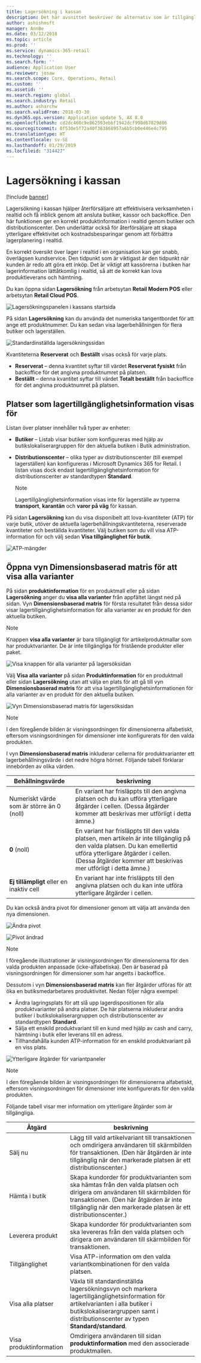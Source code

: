 ```yaml
---
title: Lagersökning i kassan
description: Det här avsnittet beskriver de alternativ som är tillgängliga för visning av lagerinformation i kassan.
author: ashishmsft
manager: AnnBe
ms.date: 03/12/2018
ms.topic: article
ms.prod: ''
ms.service: dynamics-365-retail
ms.technology: ''
ms.search.form: ''
audience: Application User
ms.reviewer: josaw
ms.search.scope: Core, Operations, Retail
ms.custom: ''
ms.assetid: ''
ms.search.region: global
ms.search.industry: Retail
ms.author: asharchw
ms.search.validFrom: 2018-03-30
ms.dyn365.ops.version: Application update 5, AX 8.0
ms.openlocfilehash: cd2dc460c9e862503ebbf1942dcf998d67829d86
ms.sourcegitcommit: 0f530e5f72a40f383868957a6b5cb0e446e4c795
ms.translationtype: HT
ms.contentlocale: sv-SE
ms.lasthandoff: 01/29/2019
ms.locfileid: "314427"
---
```

# <a name="inventory-lookup-in-the-point-of-sale-pos"></a>Lagersökning i kassan

[!include [banner](includes/banner.md)]

Lagersökning i kassan hjälper återförsäljare att effektivisera verksamheten i realtid och få inblick genom att ansluta butiker, kassor och backoffice. Den här funktionen ger en korrekt produktinformation i realtid genom butiker och distributionscenter. Den underlättar också för återförsäljare att skapa ytterligare effektivitet och kostnadsbesparingar genom att förbättra lagerplanering i realtid.

En korrekt översikt över lager i realtid i en organisation kan ger snabb, överlägsen kundservice. Den tidpunkt som är viktigast är den tidpunkt när kunden är redo att göra ett inköp. Det är viktigt att kassörerna i butiken har lagerinformation lättåtkomlig i realtid, så att de korrekt kan lova produktleverans och hämtning.

Du kan öppna sidan **Lagersökning** från arbetsytan **Retail Modern POS** eller arbetsytan **Retail Cloud POS**.

![Lagersökningspanelen i kassans startsida](media/POSHomepage.png)

På sidan **Lagersökning** kan du använda det numeriska tangentbordet för att ange ett produktnummer. Du kan sedan visa lagerbehållningen för flera butiker och lagerställen.

![Standardinställda lagersökningssidan](media/InventoryLookUp.png)

Kvantiteterna **Reserverat** och **Beställt** visas också för varje plats.

- **Reserverat** – denna kvantitet syftar till värdet **Reserverat fysiskt** från backoffice för det angivna produktnumret på platsen.
- **Beställt** – denna kvantitet syftar till värdet **Totalt beställt** från backoffice för det angivna produktnumret på platsen.

## <a name="locations-that-inventory-availability-information-is-shown-for"></a>Platser som lagertillgänglighetsinformation visas för

Listan över platser innehåller två typer av enheter:

- **Butiker** – Listab visar butiker som konfigureras med hjälp av butikslokaliserargruppen för den aktuella butiken i Butik administration.
- **Distributionscenter** – olika typer av distributionscenter (till exempel lagerställen) kan konfigureras i Microsoft Dynamics 365 for Retail. I listan visas dock endast lagertillgänglighetsinformation för distributionscenter av standardtypen **Standard**.

    > [!NOTE]
    > Lagertillgänglighetsinformation visas inte för lagerställe av typerna **transport**, **karantän** och **varor på väg** för kassan.

På sidan **Lagersökning** kan du visa  disponibelt att lova-kvantiteter (ATP) för varje butik, utöver de aktuella lagerbehållningskvantiteterna, reserverade kvantiteter och beställda kvantiteter. Välj butiken som du vill visa ATP-information för och välj sedan **Visa tillgänglighet för butik**.

![ATP-mängder](media/ATP.png)

## <a name="opening-the-dimension-based-matrix-view-to-show-all-variants"></a>Öppna vyn Dimensionsbaserad matris för att visa alla varianter

På sidan **produktinformation** för en produktmall eller på sidan **Lagersökning** anger du **visa alla varianter** från appfältet längst ned på sidan. Vyn **Dimensionsbaserad matris** för första resultatet från dessa sidor visar lagertillgänglighetsinformation för alla varianter av en produkt för den aktuella butiken.

> [!NOTE]
> Knappen **visa alla varianter** är bara tillgängligt för artikelproduktmallar som har produktvarianter. De är inte tillgängliga för fristående produkter eller paket.

![Visa knappen för alla varianter på lagersöksidan](media/StandardToMatrix.png)

Välj **Visa alla varianter** på sidan **Produktinformation** för en produktmall eller sidan **Lagersökning** utan att välja en plats för att gå till vyn **Dimensionsbaserad matris** för att visa lagertillgänglighetsinformationen för alla varianter av en produkt för den aktuella butiken.

![Vyn Dimensionsbaserad matris för lagersöksidan](media/Matrix.png)

> [!NOTE]
> I den föregående bilden är visningsordningen för dimensionerna alfabetiskt, eftersom visningsordningen för dimensioner inte konfigurerats för den valda produkten.

I vyn **Dimensionsbaserad matris** inkluderar cellerna för produktvarianter ett lagerbehållningsvärde i det nedre högra hörnet. Följande tabell förklarar innebörden av olika värden.

| Behållningsvärde                            | beskrivning |
|------------------------------------------|-------------|
| Numeriskt värde som är större än 0 (noll) | En variant har frisläppts till den angivna platsen och du kan utföra ytterligare åtgärder i cellen. (Dessa åtgärder kommer att beskrivas mer utförligt i detta ämne.) |
| **0** (noll)                             | En variant har frisläppts till den valda platsen, men artikeln är inte tillgänglig på den valda platsen. Du kan emellertid utföra ytterligare åtgärder i cellen. (Dessa åtgärder kommer att beskrivas mer utförligt i detta ämne.) |
| **Ej tillämpligt** eller en inaktiv cell              | En variant har inte frisläppts till den angivna platsen och du kan inte utföra ytterligare åtgärder i cellen. |

Du kan också ändra pivot för dimensioner genom att välja att använda den nya dimensionen.

![Ändra pivot](media/ChangePivot.png)

![Pivot ändrad](media/PivotChanged.png)

> [!NOTE]
> I föregående illustrationer är visningsordningen för dimensionerna för den valda produkten anpassade (icke-alfabetiska). Den är baserad på visningsordningen för dimensioner som har angetts i backoffice.

Dessutom i vyn **Dimensionsbaserad matris** kan fler åtgärder utföras för att öka en butiksmedarbetares produktivitet. Nedan följer några exempel:

- Ändra lagringsplats för att slå upp lagerdispositionen för alla produktvarianter på andra platser. De här platserna inkluderar andra butiker i butikslokaliserargruppen och distributionscenter av standardtypen **Standard**.
- Sälja ett enskild produktvariant till en kund med hjälp av cash and carry, hämtning i butik eller leverans till en adress.
- Tillhandahålla kunden ATP-information för en enskild produktvariant på en viss plats.

![Ytterligare åtgärder för variantpaneler](media/VariantActions.png)

> [!NOTE]
> I den föregående bilden är visningsordningen för dimensionerna alfabetiskt, eftersom visningsordningen för dimensioner inte konfigurerats för den valda produkten.

Följande tabell visar mer information om ytterligare åtgärder som är tillgängliga.

| Åtgärd               | beskrivning |
|----------------------|-------------|
| Sälj nu             | Lägg till vald artikelvariant till transaktionen och omdirigera användaren till skärmbilden för transaktionen. (Den här åtgärden är inte tillgänglig när den markerade platsen är ett distributionscenter.) |
| Hämta i butik     | Skapa kundorder för produktvarianten som ska hämtas från den valda platsen och dirigera om användaren till skärmbilden för transaktionen. (Den här åtgärden är inte tillgänglig när den markerade platsen är ett distributionscenter.) |
| Leverera produkt         | Skapa kundorder för produktvarianten som ska levereras från den valda platsen och dirigera om användaren till skärmbilden för transaktionen. |
| Tillgänglighet         | Visa ATP-information om den valda variantkombinationen för den valda platsen. |
| Visa alla platser   | Växla till standardinställda lagersökningsvyn och markera lagertillgänglighetsinformation för artikelvarianten i alla butiker i butikslokaliserargruppen samt i distributionscenter av typen **Standard/standard**. |
| Visa produktinformation | Omdirigera användaren till sidan **produktinformation** med den associerade produktmallen. |
